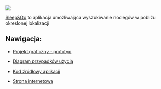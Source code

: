 <img src="https://github.com/s-kolbusz/Sleep-Go/blob/master/docs/images/logo.png?raw=true" style="text-align: center; margin: auto;">

[Sleep&Go](https://s-kolbusz.github.io/Sleep-Go) to aplikacja umożliwająca wyszukiwanie noclegów w pobliżu określonej lokalizacji

## Nawigacja:

- [Projekt graficzny - prototyp](https://github.com/s-kolbusz/Sleep-Go/tree/master/01.%20Mockup) 

- [Diagram przypadków użycia](https://github.com/s-kolbusz/Sleep-Go/tree/master/02.%20UML)

- [Kod źródłowy aplikacji](https://github.com/s-kolbusz/Sleep-Go/tree/master/sleep-go-react)

- [Strona internetowa](https://s-kolbusz.github.io/Sleep-Go/)

  